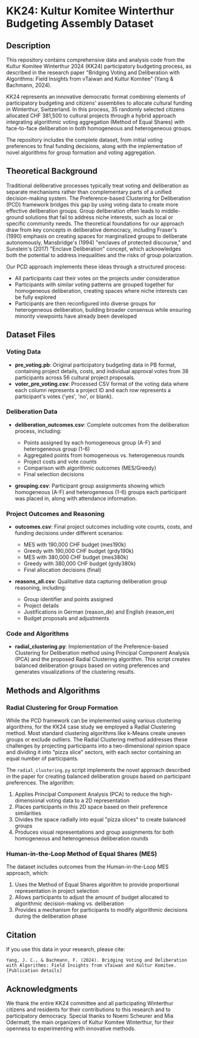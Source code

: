 # KK24: Kultur Komitee Winterthur Budgeting Assembly Dataset

## Description
This repository contains comprehensive data and analysis code from the Kultur Komitee Winterthur 2024 (KK24) participatory budgeting process, as described in the research paper "Bridging Voting and Deliberation with Algorithms: Field Insights from vTaiwan and Kultur Komitee" (Yang & Bachmann, 2024).

KK24 represents an innovative democratic format combining elements of participatory budgeting and citizens' assemblies to allocate cultural funding in Winterthur, Switzerland. In this process, 35 randomly selected citizens allocated CHF 381,500 to cultural projects through a hybrid approach integrating algorithmic voting aggregation (Method of Equal Shares) with face-to-face deliberation in both homogeneous and heterogeneous groups.

The repository includes the complete dataset, from initial voting preferences to final funding decisions, along with the implementation of novel algorithms for group formation and voting aggregation.

## Theoretical Background
Traditional deliberative processes typically treat voting and deliberation as separate mechanisms rather than complementary parts of a unified decision-making system. The Preference-based Clustering for Deliberation (PCD) framework bridges this gap by using voting data to create more effective deliberation groups.
Group deliberation often leads to middle-ground solutions that fail to address niche interests, such as local or specific community needs. The theoretical foundations for our approach draw from key concepts in deliberative democracy, including Fraser's (1990) emphasis on creating spaces for marginalized groups to deliberate autonomously, Mansbridge's (1994) "enclaves of protected discourse," and Sunstein's (2017) "Enclave Deliberation" concept, which acknowledges both the potential to address inequalities and the risks of group polarization.

Our PCD approach implements these ideas through a structured process:

- All participants cast their votes on the projects under consideration
- Participants with similar voting patterns are grouped together for homogeneous deliberation, creating spaces where niche interests can be fully explored
- Participants are then reconfigured into diverse groups for heterogeneous deliberation, building broader consensus while ensuring minority viewpoints have already been developed

## Dataset Files

### Voting Data
- **pre_voting.pb**: Original participatory budgeting data in PB format, containing project details, costs, and individual approval votes from 38 participants across 56 cultural project proposals.
- **voter_pre_voting.csv**: Processed CSV format of the voting data where each column represents a project ID and each row represents a participant's votes ('yes', 'no', or blank).

### Deliberation Data
- **deliberation_outcomes.csv**: Complete outcomes from the deliberation process, including:
  - Points assigned by each homogeneous group (A-F) and heterogeneous group (1-6)
  - Aggregated points from homogeneous vs. heterogeneous rounds
  - Project costs and vote counts
  - Comparison with algorithmic outcomes (MES/Greedy)
  - Final selection decisions

- **grouping.csv**: Participant group assignments showing which homogeneous (A-F) and heterogeneous (1-6) groups each participant was placed in, along with attendance information.

### Project Outcomes and Reasoning
- **outcomes.csv**: Final project outcomes including vote counts, costs, and funding decisions under different scenarios:
  - MES with 190,000 CHF budget (mes190k)
  - Greedy with 190,000 CHF budget (grdy190k)
  - MES with 380,000 CHF budget (mes380k)
  - Greedy with 380,000 CHF budget (grdy380k)
  - Final allocation decisions (final)

- **reasons_all.csv**: Qualitative data capturing deliberation group reasoning, including:
  - Group identifier and points assigned
  - Project details
  - Justifications in German (reason_de) and English (reason_en)
  - Budget proposals and adjustments

### Code and Algorithms
- **radial_clustering.py**: Implementation of the Preference-based Clustering for Deliberation method using Principal Component Analysis (PCA) and the proposed Radial Clustering algorithm. This script creates balanced deliberation groups based on voting preferences and generates visualizations of the clustering results.

## Methods and Algorithms

### Radial Clustering for Group Formation
While the PCD framework can be implemented using various clustering algorithms, for the KK24 case study we employed a Radial Clustering method. Most standard clustering algorithms like k-Means create uneven groups or exclude outliers. The Radial Clustering method addresses these challenges by projecting participants into a two-dimensional opinion space and dividing it into "pizza slice" sectors, with each sector containing an equal number of participants.

The `radial_clustering.py` script implements the novel approach described in the paper for creating balanced deliberation groups based on participant preferences. The algorithm:

1. Applies Principal Component Analysis (PCA) to reduce the high-dimensional voting data to a 2D representation
2. Places participants in this 2D space based on their preference similarities
3. Divides the space radially into equal "pizza slices" to create balanced groups
4. Produces visual representations and group assignments for both homogeneous and heterogeneous deliberation rounds

### Human-in-the-Loop Method of Equal Shares (MES)
The dataset includes outcomes from the Human-in-the-Loop MES approach, which:

1. Uses the Method of Equal Shares algorithm to provide proportional representation in project selection
2. Allows participants to adjust the amount of budget allocated to algorithmic decision-making vs. deliberation
3. Provides a mechanism for participants to modify algorithmic decisions during the deliberation phase

## Citation
If you use this data in your research, please cite:
```
Yang, J. C., & Bachmann, F. (2024). Bridging Voting and Deliberation with Algorithms: Field Insights from vTaiwan and Kultur Komitee. [Publication details]
```

## Acknowledgments
We thank the entire KK24 committee and all participating Winterthur citizens and residents for their contributions to this research and to participatory democracy. Special thanks to Noemi Scheurer and Mia Odermatt, the main organizers of Kultur Komitee Winterthur, for their openness to experimenting with innovative methods.

